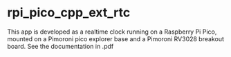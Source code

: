# rpi_pico_cpp_ext_rtc
 This app is developed as a realtime clock running on a Raspberry Pi Pico, mounted on a Pimoroni pico explorer base and a Pimoroni RV3028 breakout board.
 See the documentation in .pdf
